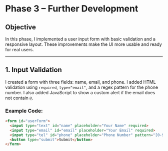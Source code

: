 # Phase 3 – Further Development

## Objective

In this phase, I implemented a user input form with basic validation and a responsive layout. These improvements make the UI more usable and ready for real users.

---

## 1. Input Validation

I created a form with three fields: name, email, and phone. I added HTML validation using `required`, `type="email"`, and a regex pattern for the phone number. I also added JavaScript to show a custom alert if the email does not contain `@`.

### Example Code:

```html
<form id="userForm">
  <input type="text" id="name" placeholder="Your Name" required>
  <input type="email" id="email" placeholder="Your Email" required>
  <input type="tel" id="phone" placeholder="Phone Number" pattern="[0-9]{10}" title="Enter 10-digit number">
  <button type="submit">Submit</button>
</form>

